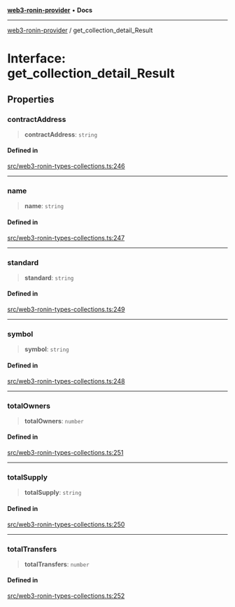 [**web3-ronin-provider**](../README.md) • **Docs**

***

[web3-ronin-provider](../globals.md) / get\_collection\_detail\_Result

# Interface: get\_collection\_detail\_Result

## Properties

### contractAddress

> **contractAddress**: `string`

#### Defined in

[src/web3-ronin-types-collections.ts:246](https://github.com/chuacw/web3-ronin-provider/blob/e9318161fb5ce839bfa5a7cd824e9be03b129c7e/src/web3-ronin-types-collections.ts#L246)

***

### name

> **name**: `string`

#### Defined in

[src/web3-ronin-types-collections.ts:247](https://github.com/chuacw/web3-ronin-provider/blob/e9318161fb5ce839bfa5a7cd824e9be03b129c7e/src/web3-ronin-types-collections.ts#L247)

***

### standard

> **standard**: `string`

#### Defined in

[src/web3-ronin-types-collections.ts:249](https://github.com/chuacw/web3-ronin-provider/blob/e9318161fb5ce839bfa5a7cd824e9be03b129c7e/src/web3-ronin-types-collections.ts#L249)

***

### symbol

> **symbol**: `string`

#### Defined in

[src/web3-ronin-types-collections.ts:248](https://github.com/chuacw/web3-ronin-provider/blob/e9318161fb5ce839bfa5a7cd824e9be03b129c7e/src/web3-ronin-types-collections.ts#L248)

***

### totalOwners

> **totalOwners**: `number`

#### Defined in

[src/web3-ronin-types-collections.ts:251](https://github.com/chuacw/web3-ronin-provider/blob/e9318161fb5ce839bfa5a7cd824e9be03b129c7e/src/web3-ronin-types-collections.ts#L251)

***

### totalSupply

> **totalSupply**: `string`

#### Defined in

[src/web3-ronin-types-collections.ts:250](https://github.com/chuacw/web3-ronin-provider/blob/e9318161fb5ce839bfa5a7cd824e9be03b129c7e/src/web3-ronin-types-collections.ts#L250)

***

### totalTransfers

> **totalTransfers**: `number`

#### Defined in

[src/web3-ronin-types-collections.ts:252](https://github.com/chuacw/web3-ronin-provider/blob/e9318161fb5ce839bfa5a7cd824e9be03b129c7e/src/web3-ronin-types-collections.ts#L252)
